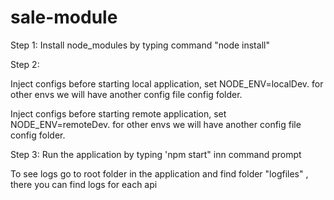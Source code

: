 # sale-module
Step 1:
        Install node_modules by typing command "node install"
        
Step 2:

Inject configs before starting local application, set NODE_ENV=localDev. for other envs we will have another config file config folder. 
                                                                  
Inject configs before starting remote application, set NODE_ENV=remoteDev. for other envs we will have another config file config folder.


Step 3: 
       Run the application by typing 'npm start" inn command prompt
       
  To see logs go to root folder in the application and find folder "logfiles" , there you can find logs for each api
  

